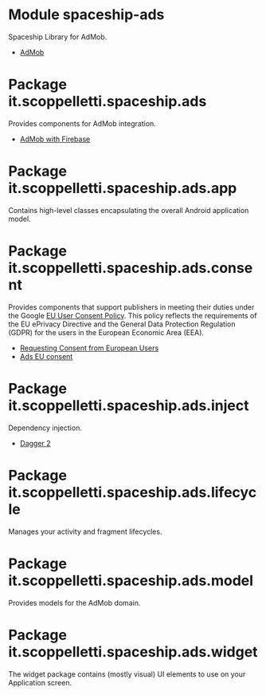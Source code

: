# Module spaceship-ads

Spaceship Library for AdMob.

* [AdMob](http://www.google.com/admob)

# Package it.scoppelletti.spaceship.ads

Provides components for AdMob integration.

* [AdMob with Firebase](http://firebase.google.com/docs/admob/android/quick-start)

# Package it.scoppelletti.spaceship.ads.app

Contains high-level classes encapsulating the overall Android application model.

# Package it.scoppelletti.spaceship.ads.consent

Provides components that support publishers in meeting their duties under the
Google
[EU User Consent Policy](http://google.com/about/company/consentstaging.html).
This policy reflects the requirements of the EU ePrivacy Directive and the
General Data Protection Regulation (GDPR) for the users in the European Economic
Area (EEA).

* [Requesting Consent from European Users](http://developers.google.com/admob/android/eu-consent)
* [Ads EU consent](http://github.com/dscoppelletti/spaceship/wiki/Ads-EU-consent)

# Package it.scoppelletti.spaceship.ads.inject

Dependency injection.

* [Dagger 2](http://google.github.io/dagger)

# Package it.scoppelletti.spaceship.ads.lifecycle

Manages your activity and fragment lifecycles.

# Package it.scoppelletti.spaceship.ads.model

Provides models for the AdMob domain.

# Package it.scoppelletti.spaceship.ads.widget

The widget package contains (mostly visual) UI elements to use on your
Application screen.
